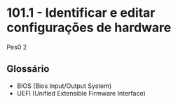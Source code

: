 # 101.1 - Identificar e editar configurações de hardware

Pes0 2

## Glossário 
- BIOS (Bios Input/Output System)
- UEFI (Unified Extensible Firmware Interface)
